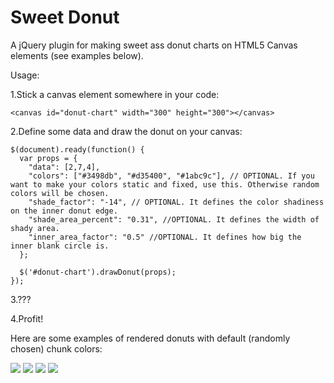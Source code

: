 Sweet Donut
===========

A jQuery plugin for making sweet ass donut charts on HTML5 Canvas elements (see examples below).

Usage:

1.Stick a canvas element somewhere in your code:

```
<canvas id="donut-chart" width="300" height="300"></canvas>
```
2.Define some data and draw the donut on your canvas:

```
$(document).ready(function() {
  var props = {
    "data": [2,7,4],
    "colors": ["#3498db", "#d35400", "#1abc9c"], // OPTIONAL. If you want to make your colors static and fixed, use this. Otherwise random colors will be chosen.
    "shade_factor": "-14", // OPTIONAL. It defines the color shadiness on the inner donut edge.
    "shade_area_percent": "0.31", //OPTIONAL. It defines the width of shady area.
    "inner_area_factor": "0.5" //OPTIONAL. It defines how big the inner blank circle is.
  };

  $('#donut-chart').drawDonut(props);
});
```
3.???

4.Profit!

Here are some examples of rendered donuts with default (randomly chosen) chunk colors:

![](https://raw.github.com/matixmatix/sweet_donut/master/rendered%20examples/1.PNG)
![](https://raw.github.com/matixmatix/sweet_donut/master/rendered%20examples/2.PNG)
![](https://raw.github.com/matixmatix/sweet_donut/master/rendered%20examples/3.PNG)
![](https://raw.github.com/matixmatix/sweet_donut/master/rendered%20examples/4.PNG)
